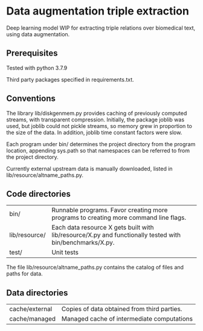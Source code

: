 
# Data augmentation triple extraction

Deep learning model WIP for extracting triple relations over biomedical text, using data augmentation.

## Prerequisites

Tested with python 3.7.9

Third party packages specified in requirements.txt.

## Conventions

The library lib/diskgenmem.py provides caching of previously computed streams, with transparent compression.  Initially, the package joblib was used, but joblib could not pickle streams, so memory grew in proportion to the size of the data.  In addition, joblib time constant factors were slow.

Each program under bin/ determines the project directory from the program location, appending sys.path so that namespaces can be referred to from the project directory.

Currently external upstream data is manually downloaded, listed in lib/resource/altname_paths.py.

## Code directories

|   |   |
|---|---|
| bin/ | Runnable programs.  Favor creating more programs to creating more command line flags. |
| lib/resource/ | Each data resource X gets built with lib/resource/X.py and functionally tested with bin/benchmarks/X.py. |
| test/ | Unit tests |

The file lib/resource/altname_paths.py contains the catalog of files and paths for data.

## Data directories

|   |   |
|---|---|
| cache/external | Copies of data obtained from third parties. |
| cache/managed | Managed cache of intermediate computations |
